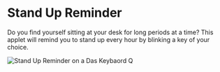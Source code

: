 # Stand Up Reminder

Do you find yourself sitting at your desk for long periods at a time?
This applet will remind you to stand up every hour by blinking a key of your choice.

![Stand Up Reminder on a Das Keybaord Q](https://raw.githubusercontent.com/daskeyboard/daskeyboard-applet--stock-quote/master/assets/stand-up-reminder.png "Stand Up Reminder")